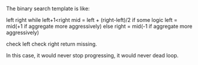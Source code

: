 
The binary search template is like:

left
right
while left+1<right
  mid = left + (right-left)/2
  if some logic
    left = mid(+1 if aggregate more aggressively)
  else
    right = mid(-1 if aggregate more aggressively)

check left
check right
return missing.

In this case, it would never stop progressing, it would never dead loop. 
